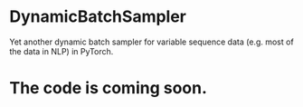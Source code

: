 # DynamicBatchSampler
Yet another dynamic batch sampler for variable sequence data (e.g. most of the data in NLP) in PyTorch.

# The code is coming soon.
